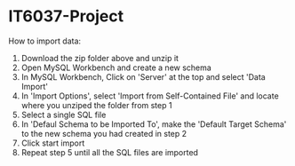# IT6037-Project

How to import data:
1. Download the zip folder above and unzip it
2. Open MySQL Workbench and create a new schema
3. In MySQL Workbench, Click on 'Server' at the top and select 'Data Import'
4. In 'Import Options', select 'Import from Self-Contained File' and locate where you unziped the folder from step 1
5. Select a single SQL file
6. In 'Defaul Schema to be Imported To', make the 'Default Target Schema' to the new schema you had created in step 2
7. Click start import
8. Repeat step 5 until all the SQL files are imported
